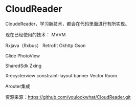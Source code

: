 # CloudReader

CloudeReader，学习新技术，都会在代码里面进行有所实现。

现在已经使用的技术：
MVVM

Rxjava（Rxbus）
Retrofit
Okhttp
Gson

Glide
PhotoView

SharedSdk
Zxing

Xrecyclerview
constraint-layout
banner
Vector
Room

Arouter集成



资源来源：https://github.com/youlookwhat/CloudReader.git


